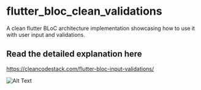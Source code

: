 # flutter_bloc_clean_validations

A clean flutter BLoC architecture implementation showcasing how to use it with user input and validations.

## Read the detailed explanation here

https://cleancodestack.com/flutter-bloc-input-validations/

![Alt Text](https://cleancodestack.com/wp-content/uploads/2025/02/bloc_validations_flutter.gif)

